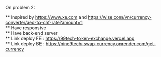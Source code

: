 On problem 2:<br>

** Inspired by https://www.xe.com and https://wise.com/vn/currency-converter/aed-to-chf-rate?amount=1 <br>
** Have responsive <br>
** Have back-end server <br>
** Link deploy FE : https://99tech-token-exchange.vercel.app <br>
** Link deploy BE : https://nine9tech-swap-currency.onrender.com/get-currency<br>
